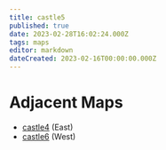 ```yaml
---
title: castle5
published: true
date: 2023-02-28T16:02:24.000Z
tags: maps
editor: markdown
dateCreated: 2023-02-16T00:00:00.000Z
---
```



# Adjacent Maps
 * [castle4](/maps/castle4) (East)
 * [castle6](/maps/castle6) (West)
